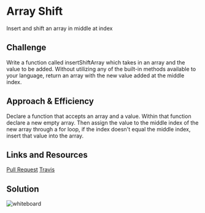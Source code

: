 # Array Shift
Insert and shift an array in middle at index

## Challenge
Write a function called insertShiftArray which takes in an array and the value to be added. Without utilizing any of the built-in methods available to your language, return an array with the new value added at the middle index.

## Approach & Efficiency
Declare a function that accepts an array and a value. Within that function declare a new empty array. Then assign the value to the middle index of the new array through a for loop, if the index doesn't equal the middle index, insert that value into the array.


## Links and Resources
[Pull Request]()
[Travis]()

## Solution
![whiteboard](../assets/challenge02-arrayshift.jpg)
